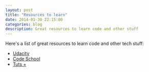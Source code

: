 ```yaml
---
layout: post
title: "Resources to learn"
date: 2014-01-30 22:15:00
categories: blog
description: Great resources to learn code and other stuff
---
```


Here's a list of great resources to learn code and other tech stuff:

* <a href="https://www.udacity.com/" target="_blank">Udacity</a>
* <a href="https://www.codeschool.com/" target="_blank">Code School</a>
* <a href="https://tutsplus.com/" target="_blank">Tuts +</a>